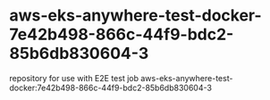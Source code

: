 # aws-eks-anywhere-test-docker-7e42b498-866c-44f9-bdc2-85b6db830604-3
repository for use with E2E test job aws-eks-anywhere-test-docker:7e42b498-866c-44f9-bdc2-85b6db830604-3
